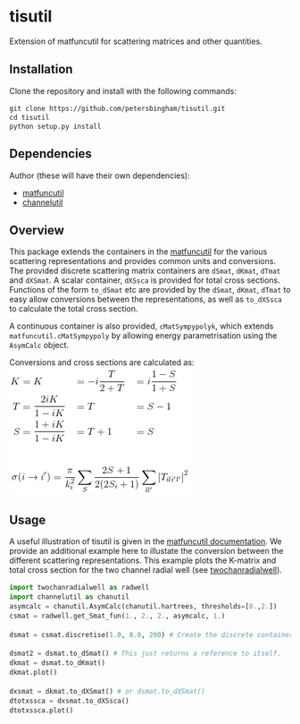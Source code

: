 # tisutil
Extension of matfuncutil for scattering matrices and other quantities.

## Installation

Clone the repository and install with the following commands:

    git clone https://github.com/petersbingham/tisutil.git
    cd tisutil
    python setup.py install
    
## Dependencies

Author (these will have their own dependencies):
 - [matfuncutil](https://github.com/petersbingham/matfuncutil)
 - [channelutil](https://github.com/petersbingham/channelutil)

## Overview

This package extends the containers in the [matfuncutil](https://github.com/petersbingham/matfuncutil) for the various scattering representations and provides common units and conversions. The provided discrete scattering matrix containers are `dSmat`, `dKmat`, `dTmat` and `dXSmat`. A scalar container, `dXSsca` is provided for total cross sections. Functions of the form `to_dSmat` etc are provided by the `dSmat`, `dKmat`, `dTmat` to easy allow conversions between the representations, as well as `to_dXSsca` to calculate the total cross section. 

A continuous container is also provided, `cMatSympypolyk`, which extends `matfuncutil.cMatSympypoly` by allowing energy parametrisation using the `AsymCalc` object.

Conversions and cross sections are calculated as:
![equations](https://github.com/petersbingham/tisutil/blob/master/equations.jpg)

## Usage

A useful illustration of tisutil is given in the [matfuncutil documentation](https://github.com/petersbingham/matfuncutil). We provide an additional example here to illustate the conversion between the different scattering representations. This example plots the K-matrix and total cross section for the two channel radial well (see [twochanradialwell](https://github.com/petersbingham/twochanradialwell)).

```python
import twochanradialwell as radwell
import channelutil as chanutil
asymcalc = chanutil.AsymCalc(chanutil.hartrees, thresholds=[0.,2.])
csmat = radwell.get_Smat_fun(1., 2., 2., asymcalc, 1.)

dsmat = csmat.discretise(1.0, 8.0, 200) # Create the discrete container.

dsmat2 = dsmat.to_dSmat() # This just returns a reference to itself.
dkmat = dsmat.to_dKmat()
dkmat.plot()

dxsmat = dkmat.to_dXSmat() # or dsmat.to_dXSmat()
dtotxssca = dxsmat.to_dXSsca()
dtotxssca.plot()
```
